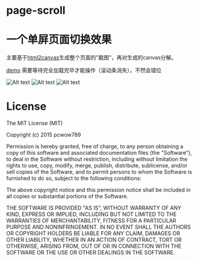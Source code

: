 # page-scroll
# 一个单屏页面切换效果

主要基于[html2canvas](https://github.com/niklasvh/html2canvas)生成整个页面的"截图"，再对生成的canvas分解。

[demo](http://github.czli.me/page-scroll)
需要等待完全加载完毕才能操作（滚动条消失），不然会错位

![Alt text](http://i.imgur.com/PjEaJ8P.jpg)
![Alt text](http://i.imgur.com/zWLvfcS.jpg)
![Alt text](http://i.imgur.com/pQyz5Xr.jpg)

# License
The MIT License (MIT)

Copyright (c) 2015 pcwow789

Permission is hereby granted, free of charge, to any person obtaining a copy
of this software and associated documentation files (the "Software"), to deal
in the Software without restriction, including without limitation the rights
to use, copy, modify, merge, publish, distribute, sublicense, and/or sell
copies of the Software, and to permit persons to whom the Software is
furnished to do so, subject to the following conditions:

The above copyright notice and this permission notice shall be included in all
copies or substantial portions of the Software.

THE SOFTWARE IS PROVIDED "AS IS", WITHOUT WARRANTY OF ANY KIND, EXPRESS OR
IMPLIED, INCLUDING BUT NOT LIMITED TO THE WARRANTIES OF MERCHANTABILITY,
FITNESS FOR A PARTICULAR PURPOSE AND NONINFRINGEMENT. IN NO EVENT SHALL THE
AUTHORS OR COPYRIGHT HOLDERS BE LIABLE FOR ANY CLAIM, DAMAGES OR OTHER
LIABILITY, WHETHER IN AN ACTION OF CONTRACT, TORT OR OTHERWISE, ARISING FROM,
OUT OF OR IN CONNECTION WITH THE SOFTWARE OR THE USE OR OTHER DEALINGS IN THE
SOFTWARE.

